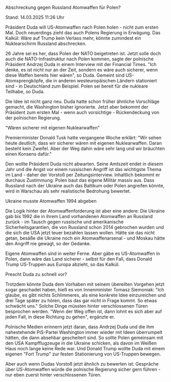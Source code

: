 
Abschreckung gegen Russland
Atomwaffen für Polen?


Stand: 14.03.2025 11:26 Uhr


Präsident Duda will US-Atomwaffen nach Polen holen - nicht zum ersten Mal. Doch neuerdings zieht das auch Polens Regierung in Erwägung. Das Kalkül: Wäre auf Trump kein Verlass mehr, könnte zumindest ein Nuklearschirm Russland abschrecken.



26 Jahre sei es her, dass Polen der NATO beigetreten ist. Jetzt solle doch auch die NATO-Infrastruktur nach Polen kommen, sagte der polnische Präsident Andrzej Duda in einem Interview mit der Financial Times. "Ich denke, es ist nicht nur an der Zeit, sondern es wäre auch sicherer, wenn diese Waffen bereits hier wären", so Duda. Gemeint sind US-Atomsprengköpfe, die in anderen westeuropäischen Ländern stationiert sind - in Deutschland zum Beispiel. Polen sei bereit für die nukleare Teilhabe, so Duda.


Die Idee ist nicht ganz neu. Duda hatte schon früher ähnliche Vorschläge gemacht, die Washington bisher ignorierte. Jetzt aber bekommt der Präsident zum ersten Mal - wenn auch vorsichtige - Rückendeckung von der polnischen Regierung.

"Wären sicherer mit eigenen Nuklearwaffen"


Premierminister Donald Tusk hatte vergangene Woche erklärt: "Wir sehen heute deutlich, dass wir sicherer wären mit eigenen Nuklearwaffen. Daran besteht kein Zweifel. Aber der Weg dahin wäre sehr lang und wir bräuchten einen Konsens dafür."


Den wollte Präsident Duda nicht abwarten. Seine Amtszeit endet in diesem Jahr und die Angst vor einem russischen Angriff ist das wichtigste Thema im Land - daher der Vorstoß per Zeitungsinterview. Inhaltlich bekommt er durchaus Zustimmung: Polen baut das eigene Militär massiv aus. Dass Russland nach der Ukraine auch das Baltikum oder Polen angreifen könnte, wird in Warschau als sehr realistische Bedrohung bewertet.

Ukraine musste Atomwaffen 1994 abgeben


Die Logik hinter der Atomwaffenforderung ist aber eine andere: Die Ukraine gab bis 1992 die in ihrem Land vorhandenen Atomwaffen an Russland zurück - im Tausch gegen russische und amerikanische Sicherheitsgarantien, die von Russland schon 2014 gebrochen wurden und die sich die USA jetzt teuer bezahlen lassen wollen. Hätte sie das nicht getan, besäße die Ukraine noch ein Atomwaffenarsenal - und Moskau hätte den Angriff nie gewagt, so der Gedanke.


Eigene Atomwaffen sind in weiter Ferne. Aber gäbe es US-Atomwaffen in Polen, dann wäre das Land sicherer - selbst für den Fall, dass Donald Trump US-Truppen aus Europa abzieht, so das Kalkül.

Prescht Duda zu schnell vor?


Trotzdem könnte Duda dem Vorhaben mit seinem übereilten Vorgehen jetzt sogar geschadet haben, hieß es von Innenminister Tomasz Siemoniak: "Ich glaube, es gibt nichts Schlimmeres, als eine konkrete Idee einzureichen und drei Tage später zu hören, dass das gar nicht in Frage kommt. So etwas schwächt uns." Solche Dinge müssten hinter verschlossenen Türen besprochen werden. "Wenn der Weg offen ist, dann lohnt es sich aber auf jeden Fall, in diese Richtung zu gehen", ergänzte er.


Polnische Medien erinnern jetzt daran, dass Andrzej Duda und die ihm nahestehende PiS-Partei Washington immer wieder mit Ideen überrumpelt hätten, die dann absehbar gescheitert sind. So sollte Polen gemeinsam mit den USA Kampfflugzeuge in die Ukraine schicken, als davon im Weißen Haus noch lange keine Rede war. Und Donald Trump wollte Duda mit einem eigenen "Fort Trump" zur festen Stationierung von US-Truppen bewegen.


Aber auch wenn Dudas Vorstoß jetzt ähnlich zu bewerten ist: Gespräche über US-Atomwaffen würde die polnische Regierung sicher gern führen - nur eben zuerst hinter verschlossenen Türen.

